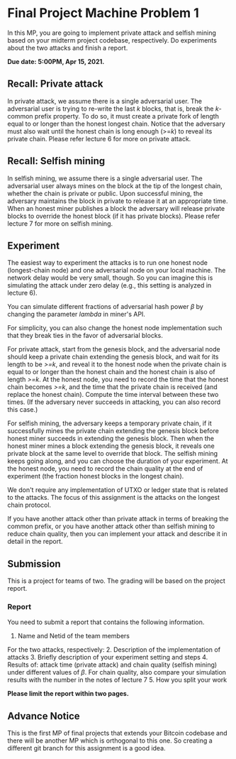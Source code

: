 # Final Project Machine Problem 1
In this MP, you are going to implement private attack and selfish mining based on your midterm project codebase, respectively. Do experiments about the two attacks and finish a report.

**Due date: 5:00PM, Apr 15, 2021.**

## Recall: Private attack

In private attack, we assume there is a single adversarial user. The adversarial user is trying to re-write the last *k* blocks, that is, break the *k*-common prefix property. To do so, it must create a private fork of length equal to or longer than the honest longest chain. Notice that the adversary must also wait until the honest chain is long enough (>=*k*) to reveal its private chain. Please refer lecture 6 for more on private attack. 

## Recall: Selfish mining

In selfish mining, we assume there is a single adversarial user. The adversarial user always mines on the block at the tip of the longest chain, whether the chain is private or public. Upon successful mining, the adversary maintains the block in private to release it at an appropriate time. When an honest miner publishes a block the adversary will release private blocks to override the honest block (if it has private blocks). Please refer lecture 7 for more on selfish mining.


## Experiment


The easiest way to experiment the attacks is to run one honest node (longest-chain node) and one adversarial node on your local machine. The network delay would be very small, though. So you can imagine this is simulating the attack under zero delay (e.g., this setting is analyzed in lecture 6).

You can simulate different fractions of adversarial hash power $\beta$ by changing the parameter *lambda* in miner's API. 

For simplicity, you can also change the honest node implementation such that they break ties in the favor of adversarial blocks.

For private attack, start from the genesis block, and the adversarial node should keep a private chain extending the genesis block, and wait for its length to be *>=k*, and reveal it to the honest node when the private chain is equal to or longer than the honest chain and the honest chain is also of length *>=k*. At the honest node, you need to record the time that the honest chain becomes *>=k*, and the time that the private chain is received (and replace the honest chain). Compute the time interval between these two times. (If the adversary never succeeds in attacking, you can also record this case.)

For selfish mining, the adversary keeps a temporary private chain, if it successfully mines the private chain extending the genesis block before honest miner succeeds in extending the genesis block. Then when the honest miner mines a block extending the genesis block, it reveals one private block at the same level to override that block. The selfish mining keeps going along, and you can choose the duration of your experiment. At the honest node, you need to record the chain quality at the end of experiment (the fraction honest blocks in the longest chain).

We don't require any implementation of UTXO or ledger state that is related to the attacks. The focus of this assignment is the attacks on the longest chain protocol.

If you have another attack other than private attack in terms of breaking the common prefix, or you have another attack other than selfish mining to reduce chain quality, then you can implement your attack and describe it in detail in the report.

## Submission
This is a project for teams of two. The grading will be based on the project report.

### Report
You need to submit a report that contains the following information.
1. Name and Netid of the team members

For the two attacks, respectively:
2. Description of the implementation of attacks
3. Briefly description of your experiment setting and steps
4. Results of: attack time (private attack) and chain quality (selfish mining) under different values of $\beta$. For chain quality, also compare your simulation results with the number in the notes of lecture 7
5. How you split your work

**Please limit the report within two pages.**


## Advance Notice

This is the first MP of final projects that extends your Bitcoin codebase and there will be another MP which is orthogonal to this one. So creating a different git branch for this assignment is a good idea.

